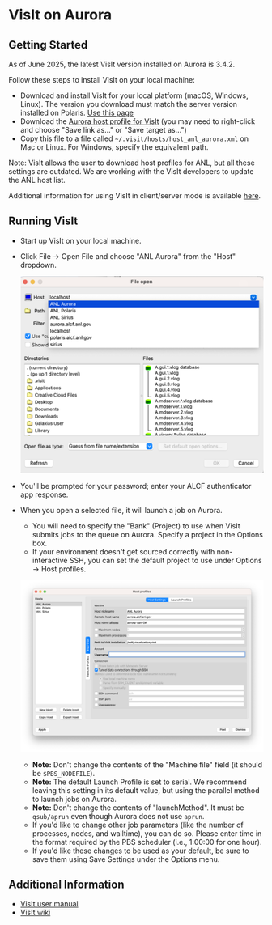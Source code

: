 # VisIt on Aurora

## Getting Started

As of June 2025, the latest VisIt version installed on Aurora is 3.4.2.

Follow these steps to install VisIt on your local machine:

- Download and install VisIt for your local platform (macOS, Windows, Linux). The version you download must match the server version installed on Polaris. [Use this page](https://visit-dav.github.io/visit-website/releases-as-tables/)
- Download the [Aurora host profile for VisIt](serverfiles/host_anl_aurora.xml) (you may need to right-click and choose "Save link as..." or "Save target as...")
- Copy this file to a file called `~/.visit/hosts/host_anl_aurora.xml` on Mac or Linux. For Windows, specify the equivalent path.

Note: VisIt allows the user to download host profiles for ANL, but all these settings are outdated. We are working with the VisIt developers to update the ANL host list.

Additional information for using VisIt in client/server mode is available [here](https://visit-sphinx-github-user-manual.readthedocs.io/en/v3.4.2/using_visit/ClientServer/index.html).

## Running VisIt

- Start up VisIt on your local machine.
- Click File -> Open File and choose "ANL Aurora" from the "Host" dropdown.

  ![Open File](images/Visit-ANL-Aurora.png)

- You'll be prompted for your password; enter your ALCF authenticator app response.
- When you open a selected file, it will launch a job on Aurora.
  - You will need to specify the "Bank" (Project) to use when VisIt submits jobs to the queue on Aurora. Specify a project in the Options box.
  - If your environment doesn't get sourced correctly with non-interactive SSH, you can set the default project to use under Options -> Host profiles.

  ![Open File](images/Visit-options.png)

  - **Note:** Don't change the contents of the "Machine file" field (it should be `$PBS_NODEFILE`).
  - **Note:** The default Launch Profile is set to serial. We recommend leaving this setting in its default value, but using the parallel method to launch jobs on Aurora.
  - **Note:** Don't change the contents of "launchMethod". It must be `qsub/aprun` even though Aurora does not use `aprun`.
  - If you'd like to change other job parameters (like the number of processes, nodes, and walltime), you can do so. Please enter time in the format required by the PBS scheduler (i.e., 1:00:00 for one hour).
  - If you'd like these changes to be used as your default, be sure to save them using Save Settings under the Options menu.

## Additional Information

- [VisIt user manual](https://visit-sphinx-github-user-manual.readthedocs.io/en/v3.4.2/index.html)
- [VisIt wiki](http://www.visitusers.org)
